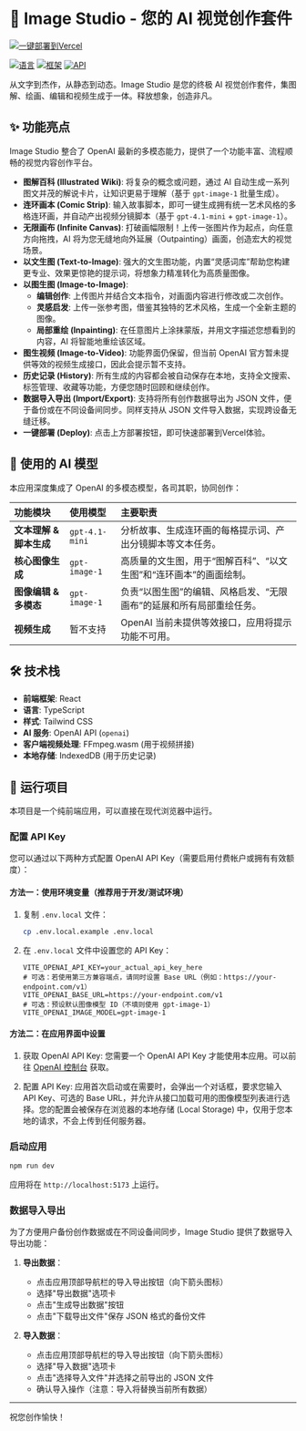 # 🎨 Image Studio - 您的 AI 视觉创作套件

[![一键部署到Vercel](https://vercel.com/button)](https://vercel.com/new/clone?repository-url=https://github.com/milan-chen/image-studio&repository-name=image-studio)

[![语言](https://img.shields.io/badge/language-TypeScript-blue.svg)](https://www.typescriptlang.org/)
[![框架](https://img.shields.io/badge/framework-React-cyan.svg)](https://reactjs.org/)
[![API](https://img.shields.io/badge/API-OpenAI-4B9AE5.svg)](https://platform.openai.com/docs)

从文字到杰作，从静态到动态。Image Studio 是您的终极 AI 视觉创作套件，集图解、绘画、编辑和视频生成于一体。释放想象，创造非凡。

## ✨ 功能亮点

Image Studio 整合了 OpenAI 最新的多模态能力，提供了一个功能丰富、流程顺畅的视觉内容创作平台。

-   **图解百科 (Illustrated Wiki)**: 将复杂的概念或问题，通过 AI 自动生成一系列图文并茂的解说卡片，让知识更易于理解（基于 `gpt-image-1` 批量生成）。
-   **连环画本 (Comic Strip)**: 输入故事脚本，即可一键生成拥有统一艺术风格的多格连环画，并自动产出视频分镜脚本（基于 `gpt-4.1-mini` + `gpt-image-1`）。
-   **无限画布 (Infinite Canvas)**: 打破画幅限制！上传一张图片作为起点，向任意方向拖拽，AI 将为您无缝地向外延展（Outpainting）画面，创造宏大的视觉场景。
-   **以文生图 (Text-to-Image)**: 强大的文生图功能，内置“灵感词库”帮助您构建更专业、效果更惊艳的提示词，将想象力精准转化为高质量图像。
-   **以图生图 (Image-to-Image)**:
    -   **编辑创作**: 上传图片并结合文本指令，对画面内容进行修改或二次创作。
    -   **灵感启发**: 上传一张参考图，借鉴其独特的艺术风格，生成一个全新主题的图像。
    -   **局部重绘 (Inpainting)**: 在任意图片上涂抹蒙版，并用文字描述您想看到的内容，AI 将智能地重绘该区域。
-   **图生视频 (Image-to-Video)**: 功能界面仍保留，但当前 OpenAI 官方暂未提供等效的视频生成接口，因此会提示暂不支持。
-   **历史记录 (History)**: 所有生成的内容都会被自动保存在本地，支持全文搜索、标签管理、收藏等功能，方便您随时回顾和继续创作。
-   **数据导入导出 (Import/Export)**: 支持将所有创作数据导出为 JSON 文件，便于备份或在不同设备间同步。同样支持从 JSON 文件导入数据，实现跨设备无缝迁移。
-   **一键部署 (Deploy)**: 点击上方部署按钮，即可快速部署到Vercel体验。

## 🧠 使用的 AI 模型

本应用深度集成了 OpenAI 的多模态模型，各司其职，协同创作：

| 功能模块 | 使用模型 | 主要职责 |
| :--- | :--- | :--- |
| **文本理解 & 脚本生成** | `gpt-4.1-mini` | 分析故事、生成连环画的每格提示词、产出分镜脚本等文本任务。 |
| **核心图像生成** | `gpt-image-1` | 高质量的文生图，用于“图解百科”、“以文生图”和“连环画本”的画面绘制。 |
| **图像编辑 & 多模态** | `gpt-image-1` | 负责“以图生图”的编辑、风格启发、“无限画布”的延展和所有局部重绘任务。 |
| **视频生成** | 暂不支持 | OpenAI 当前未提供等效接口，应用将提示功能不可用。 |

## 🛠️ 技术栈

-   **前端框架**: React
-   **语言**: TypeScript
-   **样式**: Tailwind CSS
-   **AI 服务**: OpenAI API (`openai`)
-   **客户端视频处理**: FFmpeg.wasm (用于视频拼接)
-   **本地存储**: IndexedDB (用于历史记录)

## 🚀 运行项目

本项目是一个纯前端应用，可以直接在现代浏览器中运行。

### 配置 API Key

您可以通过以下两种方式配置 OpenAI API Key（需要启用付费帐户或拥有有效额度）：

#### 方法一：使用环境变量（推荐用于开发/测试环境）

1. 复制 `.env.local` 文件：
   ```bash
   cp .env.local.example .env.local
   ```

2. 在 `.env.local` 文件中设置您的 API Key：
   ```
   VITE_OPENAI_API_KEY=your_actual_api_key_here
   # 可选：若使用第三方兼容端点，请同时设置 Base URL（例如：https://your-endpoint.com/v1）
   VITE_OPENAI_BASE_URL=https://your-endpoint.com/v1
   # 可选：预设默认图像模型 ID（不填则使用 gpt-image-1）
   VITE_OPENAI_IMAGE_MODEL=gpt-image-1
   ```

#### 方法二：在应用界面中设置

1. 获取 OpenAI API Key:
   您需要一个 OpenAI API Key 才能使用本应用。可以前往 [OpenAI 控制台](https://platform.openai.com/api-keys) 获取。

2. 配置 API Key:
   应用首次启动或在需要时，会弹出一个对话框，要求您输入 API Key、可选的 Base URL，并允许从接口加载可用的图像模型列表进行选择。您的配置会被保存在浏览器的本地存储 (Local Storage) 中，仅用于您本地的请求，不会上传到任何服务器。

### 启动应用

```bash
npm run dev
```

应用将在 `http://localhost:5173` 上运行。

### 数据导入导出

为了方便用户备份创作数据或在不同设备间同步，Image Studio 提供了数据导入导出功能：

1. **导出数据**：
   - 点击应用顶部导航栏的导入导出按钮（向下箭头图标）
   - 选择"导出数据"选项卡
   - 点击"生成导出数据"按钮
   - 点击"下载导出文件"保存 JSON 格式的备份文件

2. **导入数据**：
   - 点击应用顶部导航栏的导入导出按钮（向下箭头图标）
   - 选择"导入数据"选项卡
   - 点击"选择导入文件"并选择之前导出的 JSON 文件
   - 确认导入操作（注意：导入将替换当前所有数据）

---

祝您创作愉快！
